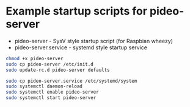 # Example startup scripts for pideo-server
* pideo-server - SysV style startup script (for Raspbian wheezy)
* pideo-server.service - systemd style startup service

```bash
chmod +x pideo-server
sudo cp pideo-server /etc/init.d
sudo update-rc.d pideo-server defaults
```

```bash
sudo cp pideo-server.service /etc/systemd/system
sudo systemctl daemon-reload
sudo systemctl enable pideo-server
sudo systemctl start pideo-server
```
